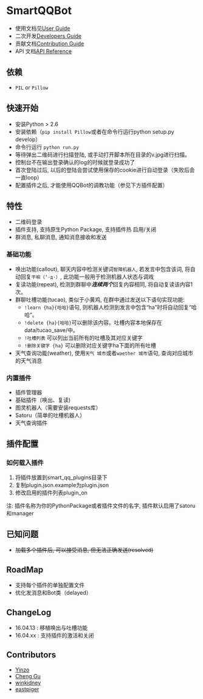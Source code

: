 SmartQQBot
=========

+ 使用文档见[User Guide](resources/UserGuide.md)
+ 二次开发[Developers Guide](resources/DevelopersGuide.md)
+ 贡献文档[Contribution Guide](resources/ContributionGuide.md)
+ API 文档[API Reference](resources/API.md)

## 依赖
+ `PIL` or `Pillow`

## 快速开始
+ 安装Python \> 2.6
+ 安装依赖（`pip install Pillow`或者在命令行运行python setup.py develop）
+ 命令行运行 `python run.py`
+ 等待弹出二维码进行扫描登陆, 或手动打开脚本所在目录的v.jpg进行扫描。
+ 控制台不在输出登录确认的log的时候就登录成功了
+ 首次登陆过后, 以后的登陆会尝试使用保存的cookie进行自动登录（失败后会一直loop）
+ 配置插件之后, 才能使用QQBot的调教功能（参见下方插件配置）

## 特性

+ 二维码登录
+ 插件支持, 支持原生Python Package, 支持插件热 启用/关闭
+ 群消息, 私聊消息, 通知消息接收和发送

### 基础功能

+ 唤出功能(callout), 聊天内容中检测关键词`智障机器人`, 若发言中包含该词, 将自动回复`干嘛（‘·д·）`, 此功能一般用于检测机器人状态与调戏
+ 复读功能(repeat), 检测到群聊中***连续两个***回复内容相同, 将自动复读该内容1次。
+ 群聊吐槽功能(tucao), 类似于小黄鸡, 在群中通过发送以下语句实现功能:
    + `!learn {ha}{哈哈}`语句, 则机器人检测到发言中包含“ha”时将自动回复“哈哈”。
    + `!delete {ha}{哈哈}`可以删除该内容。吐槽内容本地保存在data/tucao_save/中。
    + `!吐槽列表` 可以列出当前所有的吐槽及其对应关键字
    + `!删除关键字 {ha}` 可以删除对应关键字ha下面的所有吐槽
+ 天气查询功能(weather), 使用`天气 城市`或者`waether 城市`语句, 查询对应城市的天气消息

### 内置插件
+ 插件管理器
+ 基础插件（唤出、复读)
+ 图灵机器人（需要安装requests库）
+ Satoru（简单的吐槽机器人）
+ 天气查询插件

## 插件配置
### 如何载入插件

1. 将插件放置到smart\_qq\_plugins目录下
2. 复制plugin.json.example为plugin.json
3. 修改启用的插件列表plugin_on

注: 插件名称为你的PythonPackage或者插件文件的名字, 插件默认启用了satoru和manager

## 已知问题
+ <s>加载多个插件后, 可以接受消息, 但无法正确发送(resolved)</s>

## RoadMap

+ 支持每个插件的单独配置文件
+ 优化发消息和Bot类（delayed）

## ChangeLog

+ 16.04.13 : 移植唤出与吐槽功能
+ 16.04.xx : 支持插件的激活和关闭

## Contributors
+ [Yinzo](https://github.com/Yinzo)
+ [Cheng Gu](https://github.com/gucheen)
+ [winkidney](https://github.com/winkidney)
+ [eastpiger](https://github.com/eastpiger)

